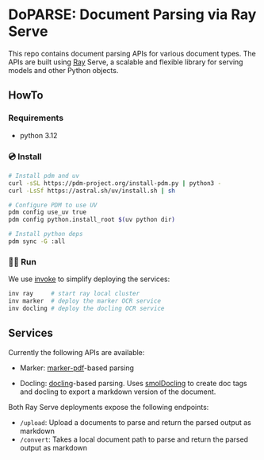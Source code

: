 # DoPARSE: **Do**cument **Pa**rsing via **R**ay **Se**rve

This repo contains document parsing APIs for various document types.
The APIs are built using [Ray](https://docs.ray.io/en/master/index.html) Serve, a scalable and flexible library for serving models and other Python objects.

## HowTo

### Requirements

- python 3.12

### 💿 Install

```bash
# Install pdm and uv
curl -sSL https://pdm-project.org/install-pdm.py | python3 -
curl -LsSf https://astral.sh/uv/install.sh | sh

# Configure PDM to use UV
pdm config use_uv true
pdm config python.install_root $(uv python dir)

# Install python deps
pdm sync -G :all
```

### 🏃‍➡️ Run

We use [invoke](https://www.pyinvoke.org/) to simplify deploying the services:

```bash
inv ray     # start ray local cluster
inv marker  # deploy the marker OCR service
inv docling # deploy the docling OCR service
```

## Services

Currently the following APIs are available:

- Marker: [marker-pdf](https://github.com/VikParuchuri/marker)-based parsing

- Docling: [docling](https://docling-project.github.io/docling/#features)-based parsing. Uses [smolDocling](https://huggingface.co/ds4sd/SmolDocling-256M-preview) to create doc tags and docling to export a markdown version of the document.

Both Ray Serve deployments expose the following endpoints:

- `/upload`: Upload a documents to parse and return the parsed output as markdown
- `/convert`: Takes a local document path to parse and return the parsed output as markdown
